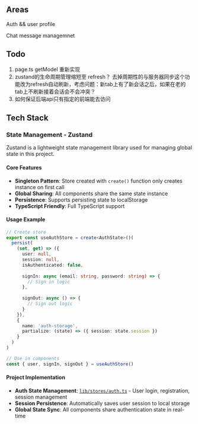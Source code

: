 ## Areas
Auth && user profile

Chat message managemnet

## Todo
1. page.ts getModel 重新实现
2. zustand的生命周期管理缩短至 refresh？ 去掉周期性的与服务器同步这个功能改为refresh自动刷新，考虑问题：新tab上有了新会话之后，如果在老的tab上不刷新接着会话会不会冲突？
3. 如何保证后端api只有指定的前端能去访问


## Tech Stack

### State Management - Zustand

Zustand is a lightweight state management library used for managing global state in this project.

#### Core Features
- **Singleton Pattern**: Store created with `create()` function only creates instance on first call
- **Global Sharing**: All components share the same state instance
- **Persistence**: Supports persisting state to localStorage
- **TypeScript Friendly**: Full TypeScript support

#### Usage Example

```typescript
// Create store
export const useAuthStore = create<AuthState>()(
  persist(
    (set, get) => ({
      user: null,
      session: null,
      isAuthenticated: false,
      
      signIn: async (email: string, password: string) => {
        // Sign in logic
      },
      
      signOut: async () => {
        // Sign out logic
      }
    }),
    {
      name: 'auth-storage',
      partialize: (state) => ({ session: state.session })
    }
  )
)

// Use in components
const { user, signIn, signOut } = useAuthStore()
```

#### Project Implementation
- **Auth State Management**: [`lib/stores/auth.ts`](lib/stores/auth.ts) - User login, registration, session management
- **Session Persistence**: Automatically saves user session to local storage
- **Global State Sync**: All components share authentication state in real-time
